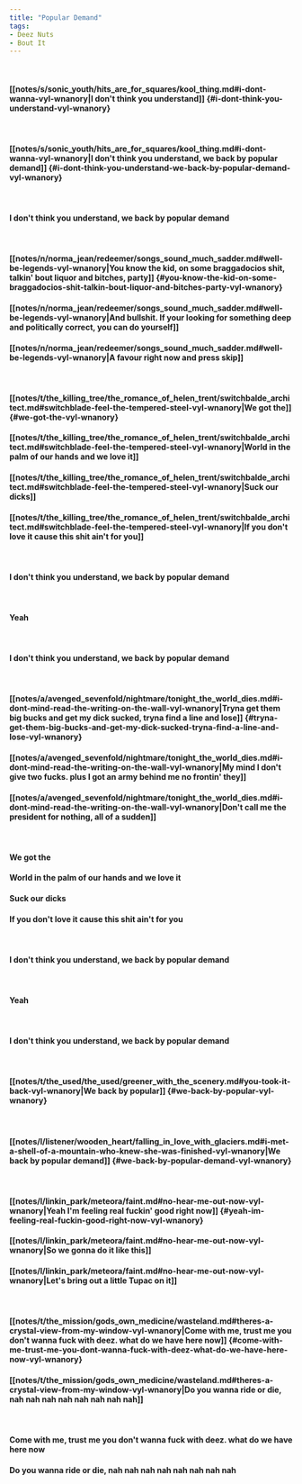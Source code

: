 ```yaml
---
title: "Popular Demand"
tags:
- Deez Nuts
- Bout It
---
```

&nbsp;
#### [[notes/s/sonic_youth/hits_are_for_squares/kool_thing.md#i-dont-wanna-vyl-wnanory|I don't think you understand]] {#i-dont-think-you-understand-vyl-wnanory}
&nbsp;
#### [[notes/s/sonic_youth/hits_are_for_squares/kool_thing.md#i-dont-wanna-vyl-wnanory|I don't think you understand, we back by popular demand]] {#i-dont-think-you-understand-we-back-by-popular-demand-vyl-wnanory}
&nbsp;
#### I don't think you understand, we back by popular demand
&nbsp;
#### [[notes/n/norma_jean/redeemer/songs_sound_much_sadder.md#well-be-legends-vyl-wnanory|You know the kid, on some braggadocios shit, talkin' bout liquor and bitches, party]] {#you-know-the-kid-on-some-braggadocios-shit-talkin-bout-liquor-and-bitches-party-vyl-wnanory}
#### [[notes/n/norma_jean/redeemer/songs_sound_much_sadder.md#well-be-legends-vyl-wnanory|And bullshit. If your looking for something deep and politically correct, you can do yourself]]
#### [[notes/n/norma_jean/redeemer/songs_sound_much_sadder.md#well-be-legends-vyl-wnanory|A favour right now and press skip]]
&nbsp;
#### [[notes/t/the_killing_tree/the_romance_of_helen_trent/switchbalde_architect.md#switchblade-feel-the-tempered-steel-vyl-wnanory|We got the]] {#we-got-the-vyl-wnanory}
#### [[notes/t/the_killing_tree/the_romance_of_helen_trent/switchbalde_architect.md#switchblade-feel-the-tempered-steel-vyl-wnanory|World in the palm of our hands and we love it]]
#### [[notes/t/the_killing_tree/the_romance_of_helen_trent/switchbalde_architect.md#switchblade-feel-the-tempered-steel-vyl-wnanory|Suck our dicks]]
#### [[notes/t/the_killing_tree/the_romance_of_helen_trent/switchbalde_architect.md#switchblade-feel-the-tempered-steel-vyl-wnanory|If you don't love it cause this shit ain't for you]]
&nbsp;
#### I don't think you understand, we back by popular demand
&nbsp;
#### Yeah
&nbsp;
#### I don't think you understand, we back by popular demand
&nbsp;
#### [[notes/a/avenged_sevenfold/nightmare/tonight_the_world_dies.md#i-dont-mind-read-the-writing-on-the-wall-vyl-wnanory|Tryna get them big bucks and get my dick sucked, tryna find a line and lose]] {#tryna-get-them-big-bucks-and-get-my-dick-sucked-tryna-find-a-line-and-lose-vyl-wnanory}
#### [[notes/a/avenged_sevenfold/nightmare/tonight_the_world_dies.md#i-dont-mind-read-the-writing-on-the-wall-vyl-wnanory|My mind I don't give two fucks. plus I got an army behind me no frontin' they]]
#### [[notes/a/avenged_sevenfold/nightmare/tonight_the_world_dies.md#i-dont-mind-read-the-writing-on-the-wall-vyl-wnanory|Don't call me the president for nothing, all of a sudden]]
&nbsp;
#### We got the
#### World in the palm of our hands and we love it
#### Suck our dicks
#### If you don't love it cause this shit ain't for you
&nbsp;
#### I don't think you understand, we back by popular demand
&nbsp;
#### Yeah
&nbsp;
#### I don't think you understand, we back by popular demand
&nbsp;
#### [[notes/t/the_used/the_used/greener_with_the_scenery.md#you-took-it-back-vyl-wnanory|We back by popular]] {#we-back-by-popular-vyl-wnanory}
&nbsp;
#### [[notes/l/listener/wooden_heart/falling_in_love_with_glaciers.md#i-met-a-shell-of-a-mountain-who-knew-she-was-finished-vyl-wnanory|We back by popular demand]] {#we-back-by-popular-demand-vyl-wnanory}
&nbsp;
#### [[notes/l/linkin_park/meteora/faint.md#no-hear-me-out-now-vyl-wnanory|Yeah I'm feeling real fuckin' good right now]] {#yeah-im-feeling-real-fuckin-good-right-now-vyl-wnanory}
#### [[notes/l/linkin_park/meteora/faint.md#no-hear-me-out-now-vyl-wnanory|So we gonna do it like this]]
#### [[notes/l/linkin_park/meteora/faint.md#no-hear-me-out-now-vyl-wnanory|Let's bring out a little Tupac on it]]
&nbsp;
#### [[notes/t/the_mission/gods_own_medicine/wasteland.md#theres-a-crystal-view-from-my-window-vyl-wnanory|Come with me, trust me you don't wanna fuck with deez. what do we have here now]] {#come-with-me-trust-me-you-dont-wanna-fuck-with-deez-what-do-we-have-here-now-vyl-wnanory}
#### [[notes/t/the_mission/gods_own_medicine/wasteland.md#theres-a-crystal-view-from-my-window-vyl-wnanory|Do you wanna ride or die, nah nah nah nah nah nah nah nah]]
&nbsp;
#### Come with me, trust me you don't wanna fuck with deez. what do we have here now
#### Do you wanna ride or die, nah nah nah nah nah nah nah nah
